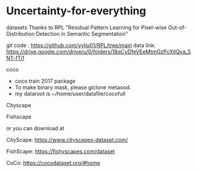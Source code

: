 # Uncertainty-for-everything
datasets 
Thanks to RPL "Residual Pattern Learning for Pixel-wise Out-of-Distribution Detection in
Semantic Segmentation"

git code : https://github.com/yyliu01/RPL/tree/main
data link: https://drive.google.com/drive/u/0/folders/18qCyDfeVEeMtmGzPcXllQva_5NT-fTi1

coco
- coco train 2017 package
- To make binary mask, please giclone metaood.
- my dataroot is ~/home/user/datafile/cocofull

Cityscape


Fishscape 

or you can download at 

CityScape: https://www.cityscapes-dataset.com/

FishScape: https://fishyscapes.com/dataset

CoCo: https://cocodataset.org/#home 

